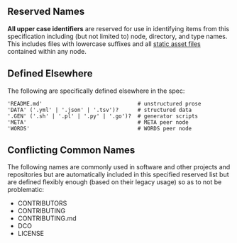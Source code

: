 ## Reserved Names

**All upper case identifiers** are reserved for use in identifying items
from this specification including (but not limited to) node, directory,
and type names. This includes files with lowercase suffixes and all
[static asset files](../../assets) contained within any node.

## Defined Elsewhere

The following are specifically defined elsewhere in the spec:

```pegn
'README.md'                              # unstructured prose 
'DATA' ('.yml' | '.json' | '.tsv')?      # structured data
'.GEN' ('.sh' | '.pl' | '.py' | '.go')?  # generator scripts
'META'                                   # META peer node
'WORDS'                                  # WORDS peer node
```

## Conflicting Common Names

The following names are commonly used in software and other projects and
repositories but are automatically included in this specified reserved
list but are defined flexibly enough (based on their legacy usage) so as
to not be problematic:

* CONTRIBUTORS
* CONTRIBUTING
* CONTRIBUTING.md
* DCO
* LICENSE


